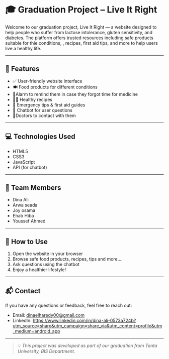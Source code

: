 # 🎓 Graduation Project – Live It Right

Welcome to our graduation project, Live It Right — a website designed to help people who suffer from lactose intolerance, gluten sensitivity, and diabetes. The platform offers trusted resources including safe products suitable for thie conditions, , recipes, first aid tips, and more to help users live a healthy life.

---

## 🌟 Features

- ✅ User-friendly website interface
- 🍽 Food products for different conditions
- 🚨Alarm to remind them in case they forgot time for medicine
- 🧑‍🍳 Healthy recipes
- 🚨 Emergency tips & first aid guides
- 💬 Chatbot for user questions
- 🧪Doctors to contact with them

---

## 💻 Technologies Used

- HTML5
- CSS3
- JavaScript
- API (for chatbot)

---

## 🧠 Team Members

- Dina Ali 
- Arwa seada 
- Joy osama 
- Ehab Hiba 
- Youssef Ahmed

---

## 📌 How to Use

1. Open the website in your browser
3. Browse safe food products, recipes, tips and more....
4. Ask questions using the chatbot
5. Enjoy a healthier lifestyle!

---


## 📬 Contact

If you have any questions or feedback, feel free to reach out:

- Email: dinaelharedy00@gmail.com
- LinkedIn: https://www.linkedin.com/in/dina-ali-0573a724b?utm_source=share&utm_campaign=share_via&utm_content=profile&utm_medium=android_app

---

> 💡 *This project was developed as part of our graduation from Tanta University, BIS Department.*
